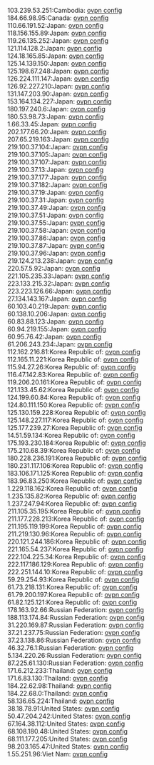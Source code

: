 103.239.53.251:Cambodia: [ovpn config](vpn/103_239_53_251.ovpn)  
184.66.98.95:Canada: [ovpn config](vpn/184_66_98_95.ovpn)  
110.66.191.52:Japan: [ovpn config](vpn/110_66_191_52.ovpn)  
118.156.155.89:Japan: [ovpn config](vpn/118_156_155_89.ovpn)  
119.26.135.252:Japan: [ovpn config](vpn/119_26_135_252.ovpn)  
121.114.128.2:Japan: [ovpn config](vpn/121_114_128_2.ovpn)  
124.18.165.85:Japan: [ovpn config](vpn/124_18_165_85.ovpn)  
125.14.139.150:Japan: [ovpn config](vpn/125_14_139_150.ovpn)  
125.198.67.248:Japan: [ovpn config](vpn/125_198_67_248.ovpn)  
126.224.111.147:Japan: [ovpn config](vpn/126_224_111_147.ovpn)  
126.92.227.210:Japan: [ovpn config](vpn/126_92_227_210.ovpn)  
131.147.203.90:Japan: [ovpn config](vpn/131_147_203_90.ovpn)  
153.164.134.227:Japan: [ovpn config](vpn/153_164_134_227.ovpn)  
180.197.240.6:Japan: [ovpn config](vpn/180_197_240_6.ovpn)  
180.53.98.73:Japan: [ovpn config](vpn/180_53_98_73.ovpn)  
1.66.33.45:Japan: [ovpn config](vpn/1_66_33_45.ovpn)  
202.177.66.20:Japan: [ovpn config](vpn/202_177_66_20.ovpn)  
207.65.219.163:Japan: [ovpn config](vpn/207_65_219_163.ovpn)  
219.100.37.104:Japan: [ovpn config](vpn/219_100_37_104.ovpn)  
219.100.37.105:Japan: [ovpn config](vpn/219_100_37_105.ovpn)  
219.100.37.107:Japan: [ovpn config](vpn/219_100_37_107.ovpn)  
219.100.37.13:Japan: [ovpn config](vpn/219_100_37_13.ovpn)  
219.100.37.177:Japan: [ovpn config](vpn/219_100_37_177.ovpn)  
219.100.37.182:Japan: [ovpn config](vpn/219_100_37_182.ovpn)  
219.100.37.19:Japan: [ovpn config](vpn/219_100_37_19.ovpn)  
219.100.37.31:Japan: [ovpn config](vpn/219_100_37_31.ovpn)  
219.100.37.49:Japan: [ovpn config](vpn/219_100_37_49.ovpn)  
219.100.37.51:Japan: [ovpn config](vpn/219_100_37_51.ovpn)  
219.100.37.55:Japan: [ovpn config](vpn/219_100_37_55.ovpn)  
219.100.37.58:Japan: [ovpn config](vpn/219_100_37_58.ovpn)  
219.100.37.86:Japan: [ovpn config](vpn/219_100_37_86.ovpn)  
219.100.37.87:Japan: [ovpn config](vpn/219_100_37_87.ovpn)  
219.100.37.96:Japan: [ovpn config](vpn/219_100_37_96.ovpn)  
219.124.213.238:Japan: [ovpn config](vpn/219_124_213_238.ovpn)  
220.57.5.92:Japan: [ovpn config](vpn/220_57_5_92.ovpn)  
221.105.235.33:Japan: [ovpn config](vpn/221_105_235_33.ovpn)  
223.133.215.32:Japan: [ovpn config](vpn/223_133_215_32.ovpn)  
223.223.126.66:Japan: [ovpn config](vpn/223_223_126_66.ovpn)  
27.134.143.167:Japan: [ovpn config](vpn/27_134_143_167.ovpn)  
60.103.40.219:Japan: [ovpn config](vpn/60_103_40_219.ovpn)  
60.138.10.206:Japan: [ovpn config](vpn/60_138_10_206.ovpn)  
60.83.88.123:Japan: [ovpn config](vpn/60_83_88_123.ovpn)  
60.94.219.155:Japan: [ovpn config](vpn/60_94_219_155.ovpn)  
60.95.76.42:Japan: [ovpn config](vpn/60_95_76_42.ovpn)  
61.206.243.234:Japan: [ovpn config](vpn/61_206_243_234.ovpn)  
112.162.216.81:Korea Republic of: [ovpn config](vpn/112_162_216_81.ovpn)  
112.165.11.221:Korea Republic of: [ovpn config](vpn/112_165_11_221.ovpn)  
115.94.27.26:Korea Republic of: [ovpn config](vpn/115_94_27_26.ovpn)  
116.47.142.83:Korea Republic of: [ovpn config](vpn/116_47_142_83.ovpn)  
119.206.20.161:Korea Republic of: [ovpn config](vpn/119_206_20_161.ovpn)  
121.133.45.62:Korea Republic of: [ovpn config](vpn/121_133_45_62.ovpn)  
124.199.60.84:Korea Republic of: [ovpn config](vpn/124_199_60_84.ovpn)  
124.80.111.150:Korea Republic of: [ovpn config](vpn/124_80_111_150.ovpn)  
125.130.159.228:Korea Republic of: [ovpn config](vpn/125_130_159_228.ovpn)  
125.148.227.117:Korea Republic of: [ovpn config](vpn/125_148_227_117.ovpn)  
125.177.239.27:Korea Republic of: [ovpn config](vpn/125_177_239_27.ovpn)  
14.51.59.134:Korea Republic of: [ovpn config](vpn/14_51_59_134.ovpn)  
175.193.230.184:Korea Republic of: [ovpn config](vpn/175_193_230_184.ovpn)  
175.210.68.39:Korea Republic of: [ovpn config](vpn/175_210_68_39.ovpn)  
180.228.236.191:Korea Republic of: [ovpn config](vpn/180_228_236_191.ovpn)  
180.231.117.106:Korea Republic of: [ovpn config](vpn/180_231_117_106.ovpn)  
183.106.171.125:Korea Republic of: [ovpn config](vpn/183_106_171_125.ovpn)  
183.96.83.250:Korea Republic of: [ovpn config](vpn/183_96_83_250.ovpn)  
1.229.118.162:Korea Republic of: [ovpn config](vpn/1_229_118_162.ovpn)  
1.235.135.82:Korea Republic of: [ovpn config](vpn/1_235_135_82.ovpn)  
1.237.247.94:Korea Republic of: [ovpn config](vpn/1_237_247_94.ovpn)  
211.105.35.195:Korea Republic of: [ovpn config](vpn/211_105_35_195.ovpn)  
211.177.228.213:Korea Republic of: [ovpn config](vpn/211_177_228_213.ovpn)  
211.195.119.199:Korea Republic of: [ovpn config](vpn/211_195_119_199.ovpn)  
211.219.130.96:Korea Republic of: [ovpn config](vpn/211_219_130_96.ovpn)  
220.121.244.186:Korea Republic of: [ovpn config](vpn/220_121_244_186.ovpn)  
221.165.54.237:Korea Republic of: [ovpn config](vpn/221_165_54_237.ovpn)  
222.104.225.34:Korea Republic of: [ovpn config](vpn/222_104_225_34.ovpn)  
222.117.186.129:Korea Republic of: [ovpn config](vpn/222_117_186_129.ovpn)  
222.251.144.10:Korea Republic of: [ovpn config](vpn/222_251_144_10.ovpn)  
59.29.254.93:Korea Republic of: [ovpn config](vpn/59_29_254_93.ovpn)  
61.73.218.131:Korea Republic of: [ovpn config](vpn/61_73_218_131.ovpn)  
61.79.200.197:Korea Republic of: [ovpn config](vpn/61_79_200_197.ovpn)  
61.82.125.121:Korea Republic of: [ovpn config](vpn/61_82_125_121.ovpn)  
178.163.92.66:Russian Federation: [ovpn config](vpn/178_163_92_66.ovpn)  
188.113.174.84:Russian Federation: [ovpn config](vpn/188_113_174_84.ovpn)  
31.220.169.87:Russian Federation: [ovpn config](vpn/31_220_169_87.ovpn)  
37.21.237.75:Russian Federation: [ovpn config](vpn/37_21_237_75.ovpn)  
37.23.138.86:Russian Federation: [ovpn config](vpn/37_23_138_86.ovpn)  
46.32.76.1:Russian Federation: [ovpn config](vpn/46_32_76_1.ovpn)  
5.134.220.26:Russian Federation: [ovpn config](vpn/5_134_220_26.ovpn)  
87.225.61.130:Russian Federation: [ovpn config](vpn/87_225_61_130.ovpn)  
171.6.212.233:Thailand: [ovpn config](vpn/171_6_212_233.ovpn)  
171.6.83.130:Thailand: [ovpn config](vpn/171_6_83_130.ovpn)  
184.22.62.98:Thailand: [ovpn config](vpn/184_22_62_98.ovpn)  
184.22.68.0:Thailand: [ovpn config](vpn/184_22_68_0.ovpn)  
58.136.65.224:Thailand: [ovpn config](vpn/58_136_65_224.ovpn)  
38.18.78.91:United States: [ovpn config](vpn/38_18_78_91.ovpn)  
50.47.204.242:United States: [ovpn config](vpn/50_47_204_242.ovpn)  
67.164.38.112:United States: [ovpn config](vpn/67_164_38_112.ovpn)  
68.108.180.48:United States: [ovpn config](vpn/68_108_180_48.ovpn)  
68.111.177.205:United States: [ovpn config](vpn/68_111_177_205.ovpn)  
98.203.165.47:United States: [ovpn config](vpn/98_203_165_47.ovpn)  
1.55.251.96:Viet Nam: [ovpn config](vpn/1_55_251_96.ovpn)  
